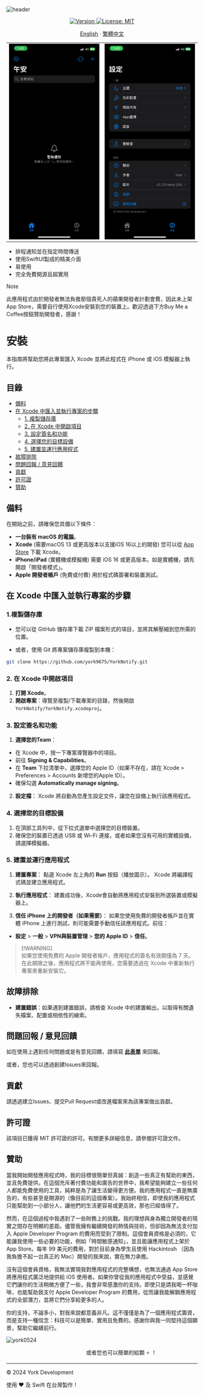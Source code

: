 ![header](https://capsule-render.vercel.app/api?type=waving&height=300&color=gradient&text=YorkNotify&desc=一個可以排程通知的%20iOS%20應用程式。&descAlign=50&descAlignY=65&section=header&animation=fadeIn)

<p align="center">
  <a href="#" target="_blank">
    <img alt="Version" src="https://img.shields.io/badge/Version-2.2.1--beta-blue.svg?cacheSeconds=2592000" />
  </a>
  <a href="#" target="_blank">
    <img alt="License: MIT" src="https://img.shields.io/badge/License-MIT-yellow.svg" />
  </a>
</p>

<p align="center"> 
  <a href="README.md">English</a> 
  ·
  <a href="README_TW.md">繁體中文</a> 
</p>

<div align="center">
  <table>
    <tr>
      <td><img src="./Screenshots/Home_TW.png" alt="Home" width="250"/></td>
      <td><img src="./Screenshots/Settings_TW.png" alt="Settings" width="250"/></td>
    </tr>
  </table>
</div>

- 排程通知並在指定時間傳送
- 使用SwiftUI製成的精美介面
- 易使用
- 完全免費開源且超實用

> [!NOTE]  
> 此應用程式由於開發者無法負擔那個貴死人的蘋果開發者計劃會費，因此未上架App Store，需要自行使用Xcode安裝到您的裝置上。歡迎透過下方Buy Me a Coffee按鈕贊助開發者，感謝！

# 安裝

本指南將幫助您將此專案匯入 Xcode 並將此程式在 iPhone 或 iOS 模擬器上執行。

## 目錄

- [備料](#備料)
- [在 Xcode 中匯入並執行專案的步驟](#在-xcode-中匯入並執行專案的步驟)
  - [1. 複製儲存庫](#1-複製儲存庫)
  - [2. 在 Xcode 中開啟項目](#2-在-xcode-中開啟項目)
  - [3. 設定簽名和功能](#3-設定簽名和功能)
  - [4. 選擇您的目標設備](#4-選擇您的目標設備)
  - [5. 建置並運行應用程式](#5-建置並運行應用程式)
- [故障排除](#故障排除)
- [問題回報 / 意見回饋](#問題回報--意見回饋)
- [貢獻](#貢獻)
- [許可證](#許可證)
- [贊助](#贊助)

## 備料

在開始之前，請確保您具備以下條件：

- **一台裝有 macOS 的電腦**。
- **Xcode** (需要macOS 13 或更高版本以支援iOS 16以上的開發) 您可以從 [App Store](https://apps.apple.com/us/app/xcode/id497799835) 下載 Xcode。
- **iPhone/iPad** (實體機或模擬機) 需要 iOS 16 或更高版本。如是實體機，請先開啟「開發者模式」。
- **Apple 開發者帳戶** (免費或付費) 用於程式碼簽署和裝置測試。

## 在 Xcode 中匯入並執行專案的步驟

### 1.複製儲存庫

- 您可以從 GitHub 儲存庫下載 ZIP 檔案形式的項目，並將其解壓縮到您所需的位置。

- 或者，使用 Git 將專案儲存庫複製到本機：

````bash
git clone https://github.com/york9675/YorkNotify.git
````

### 2. 在 Xcode 中開啟項目

1. **打開 Xcode**。
2. **開啟專案**：導覽至複製/下載專案的目錄，然後開啟 `YorkNotify/YorkNotify.xcodeproj`。

### 3. 設定簽名和功能

1. **選擇您的Team**：
 - 在 Xcode 中，按一下專案導覽器中的項目。
 - 前往 **Signing & Capabilities**。
 - 在 **Team** 下拉清單中，選擇您的 Apple ID（如果不存在，請在 Xcode > Preferences > Accounts 新增您的Apple ID）。
 - 確保勾選 **Automatically manage signing**。

2. **設定檔**：
 Xcode 將自動為您產生設定文件，讓您在設備上執行該應用程式。

### 4. 選擇您的目標設備

1. 在頂部工具列中，從下拉式選單中選擇您的目標裝置。
2. 確保您的裝置已透過 USB 或 Wi-Fi 連接，或者如果您沒有可用的實體設備，請選擇模擬器。

### 5. 建置並運行應用程式

1. **建置專案**：
 點選 Xcode 左上角的 **Run** 按鈕（播放圖示）。 Xcode 將編譯程式碼並建立應用程式。

2. **執行應用程式**：
 建置成功後，Xcode會自動將應用程式安裝到所選裝置或模擬器上。

3. **信任 iPhone 上的開發者（如果需要）**：
 如果您使用免費的開發者帳戶並在實體 iPhone 上進行測試，則可能需要手動信任該應用程式。前往：
 - **設定** > **一般** > **VPN與裝置管理** > **您的 Apple ID** > **信任**。

> [!WARNING]\
> 如果您使用免費的 Apple 開發者帳戶，應用程式的簽名有效期僅為 7 天。在此期限之後，應用程式將不能再使用，您需要透過在 Xcode 中重新執行專案來重新安裝它。

## 故障排除

- **建置錯誤**：如果遇到建置錯誤，請檢查 Xcode 中的建置輸出，以取得有關遺失檔案、配置或相依性的線索。

## 問題回報 / 意見回饋

如在使用上遇到任何問題或是有意見回饋，請填寫 **[此表單](https://forms.gle/o1hFjy4q98Ua1H7L7)** 來回報。

或者，您也可以透過創建Issues來回報。

## 貢獻

請透過建立Issues、提交Pull Request或改進檔案來為該專案做出貢獻。

## 許可證

該項目已獲得 MIT 許可證的許可。有關更多詳細信息，請參閱許可證文件。

## 贊助

當我開始開發應用程式時，我的目標很簡單但真誠：創造一些真正有幫助的東西，並且免費提供。在這個充斥著付費功能和廣告的世界中，我希望能夠建立一些任何人都能免費使用的工具，純粹是為了讓生活變得更方便。我的應用程式一直是無廣告的，有些甚至是開源的（像目前的這個專案）。我始終相信，即使我的應用程式只能幫助到一小部分人，讓他們的生活更容易或更高效，那也已經值得了。

然而，在這個過程中我遇到了一些財務上的挑戰。我的理想與身為獨立開發者的現實之間存在明顯的差距。儘管我擁有繼續開發的熱情與技術，但卻因為無法支付加入 Apple Developer Program 的費用而受到了限制。這個會員資格是必須的，它能讓我使用一些必要的功能，例如「時間敏感通知」，並且能讓應用程式上架於 App Store。每年 99 美元的費用，對於目前身為學生且使用 Hackintosh （因為我負擔不起一台真正的 Mac）開發的我來說，實在無力承擔。

沒有這個會員資格，我無法實現我對應用程式的完整構想，也無法通過 App Store 將應用程式廣泛地提供給 iOS 使用者。如果你曾從我的應用程式中受益，並感覺它們讓你的生活稍微方便了一些，我會非常感激你的支持。即使只是請我喝一杯咖啡，也能幫助我支付 Apple Developer Program 的費用，從而讓我能解鎖應用程式的全部潛力，並將它們分享給更多的人。

你的支持，不論多小，對我來說都意義非凡。這不僅僅是為了一個應用程式籌資，而是支持一種信念：科技可以是簡單、實用且免費的。感謝你與我一同堅持這個願景，幫助它繼續前行。

<p><a href="https://www.buymeacoffee.com/york0524"> <img align="left" src="https://cdn.buymeacoffee.com/buttons/v2/default-yellow.png" height="50" width="210" alt="york0524" /></a></p><br>
  
或者您也可以簡單的給顆 :star: ！

***

© 2024 York Development

使用 :heart: 及 Swift 在台灣製作！